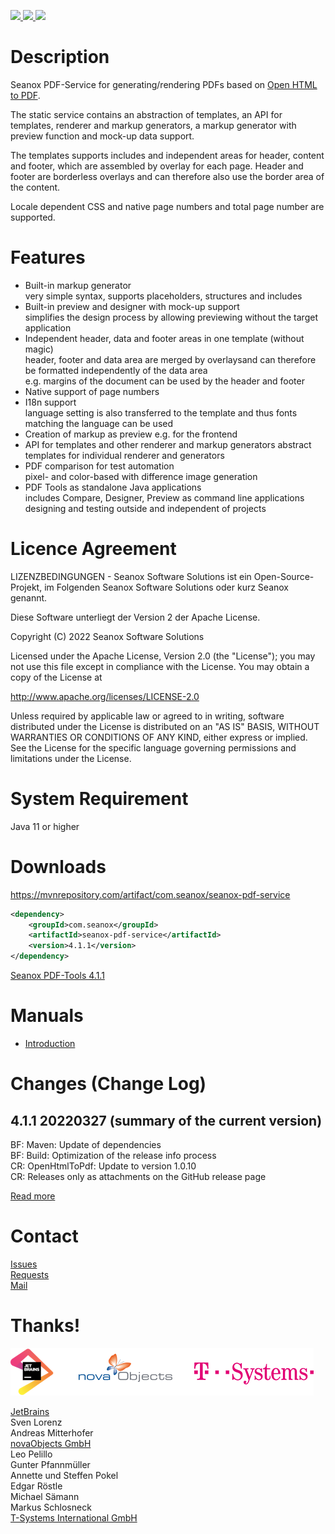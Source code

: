 <p>
  <a href="https://github.com/seanox/pdf-service/pulls"
      title="Development is waiting for new issues / requests / ideas">
    <img src="https://img.shields.io/badge/development-passive-blue?style=for-the-badge">
  </a>  
  <a href="https://github.com/seanox/pdf-service/issues">
    <img src="https://img.shields.io/badge/maintenance-active-green?style=for-the-badge">
  </a>
  <a href="http://seanox.de/contact">
    <img src="https://img.shields.io/badge/support-active-green?style=for-the-badge">
  </a>
</p>

# Description
Seanox PDF-Service for generating/rendering PDFs based on
[Open HTML to PDF](https://github.com/danfickle/openhtmltopdf).

The static service contains an abstraction of templates, an API for templates,
renderer and markup generators, a markup generator with preview function and
mock-up data support.

The templates supports includes and independent areas for header, content and
footer, which are assembled by overlay for each page. Header and footer are
borderless overlays and can therefore also use the border area of the content.

Locale dependent CSS and native page numbers and total page number are
supported.


# Features
- Built-in markup generator   
very simple syntax, supports placeholders, structures and includes
- Built-in preview and designer with mock-up support  
simplifies the design process by allowing previewing without the target application  
- Independent header, data and footer areas in one template (without magic)  
header, footer and data area are merged by overlaysand can therefore be formatted independently of the data area  
e.g. margins of the document can be used by the header and footer
- Native support of page numbers
- I18n support  
language setting is also transferred to the template and thus fonts matching the language can be used
- Creation of markup as preview e.g. for the frontend
- API for templates and other renderer and markup generators 
abstract templates for individual renderer and generators
- PDF comparison for test automation  
pixel- and color-based with difference image generation
- PDF Tools as standalone Java applications  
includes Compare, Designer, Preview as command line applications  
designing and testing outside and independent of projects


# Licence Agreement
LIZENZBEDINGUNGEN - Seanox Software Solutions ist ein Open-Source-Projekt, im
Folgenden Seanox Software Solutions oder kurz Seanox genannt.
 
Diese Software unterliegt der Version 2 der Apache License.

Copyright (C) 2022 Seanox Software Solutions

Licensed under the Apache License, Version 2.0 (the "License"); you may not use
this file except in compliance with the License. You may obtain a copy of the
License at

http://www.apache.org/licenses/LICENSE-2.0

Unless required by applicable law or agreed to in writing, software distributed
under the License is distributed on an "AS IS" BASIS, WITHOUT WARRANTIES OR
CONDITIONS OF ANY KIND, either express or implied. See the License for the
specific language governing permissions and limitations under the License.


# System Requirement
Java 11 or higher


# Downloads
https://mvnrepository.com/artifact/com.seanox/seanox-pdf-service
```xml
<dependency>
    <groupId>com.seanox</groupId>
    <artifactId>seanox-pdf-service</artifactId>
    <version>4.1.1</version>
</dependency>
```

[Seanox PDF-Tools 4.1.1](https://github.com/seanox/pdf-service/releases/download/4.1.1/seanox-pdf-tools-4.1.1.jar)


# Manuals
- [Introduction](https://github.com/seanox/pdf-service/blob/master/manual/Introduction.md)


# Changes (Change Log)
## 4.1.1 20220327 (summary of the current version)  
BF: Maven: Update of dependencies  
BF: Build: Optimization of the release info process  
CR: OpenHtmlToPdf: Update to version 1.0.10  
CR: Releases only as attachments on the GitHub release page  

[Read more](https://raw.githubusercontent.com/seanox/pdf-service/master/CHANGES)


# Contact
[Issues](https://github.com/seanox/pdf-service/issues)  
[Requests](https://github.com/seanox/pdf-service/pulls)  
[Mail](http://seanox.de/contact)  


# Thanks!
<img src="https://raw.githubusercontent.com/seanox/seanox/master/sources/resources/images/thanks.png">

[JetBrains](https://www.jetbrains.com/?from=seanox)  
Sven Lorenz  
Andreas Mitterhofer  
[novaObjects GmbH](https://www.novaobjects.de)  
Leo Pelillo  
Gunter Pfannm&uuml;ller  
Annette und Steffen Pokel  
Edgar R&ouml;stle  
Michael S&auml;mann  
Markus Schlosneck  
[T-Systems International GmbH](https://www.t-systems.com)
